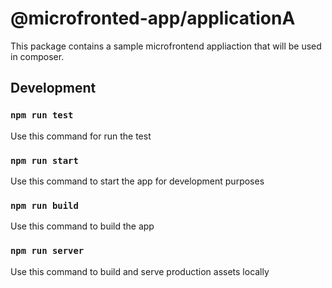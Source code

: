 # @microfronted-app/applicationA

This package contains a sample microfrontend appliaction that will be used in composer.

## Development

### `npm run test`

Use this command for run the test

### `npm run start`

Use this command to start the app for development purposes

### `npm run build`

Use this command to build the app

### `npm run server`

Use this command to build and serve production assets locally
